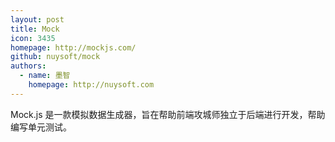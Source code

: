 ```yaml
---
layout: post
title: Mock
icon: 3435
homepage: http://mockjs.com/
github: nuysoft/mock
authors:
  - name: 墨智
    homepage: http://nuysoft.com
---
```


Mock.js 是一款模拟数据生成器，旨在帮助前端攻城师独立于后端进行开发，帮助编写单元测试。
